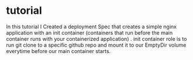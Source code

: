 # tutorial
In this tutorial I Created a deployment Spec that creates a simple nginx application with an init container 
(containers that run before the main container runs with your containerized application) .
init container role is to run git clone to a specific github repo and mount it to our EmptyDir volume everytime before our main container starts.
